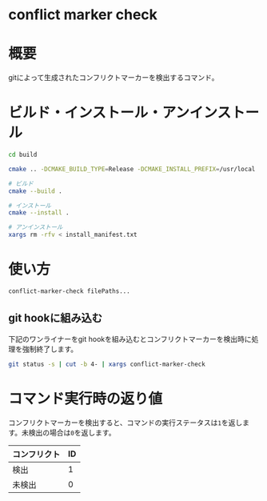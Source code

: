 # conflict marker check

# 概要

gitによって生成されたコンフリクトマーカーを検出するコマンド。

# ビルド・インストール・アンインストール

```sh
cd build

cmake .. -DCMAKE_BUILD_TYPE=Release -DCMAKE_INSTALL_PREFIX=/usr/local 

# ビルド
cmake --build .

# インストール
cmake --install .

# アンインストール
xargs rm -rfv < install_manifest.txt
```

# 使い方

```sh
conflict-marker-check filePaths...
```

## git hookに組み込む

下記のワンライナーをgit hookを組み込むとコンフリクトマーカーを検出時に処理を強制終了します。

```sh
git status -s | cut -b 4- | xargs conflict-marker-check
```

# コマンド実行時の返り値

コンフリクトマーカーを検出すると、コマンドの実行ステータスは`1`を返します。未検出の場合は`0`を返します。

|コンフリクト|ID|
|---|---|
|検出|1|
|未検出|0|
